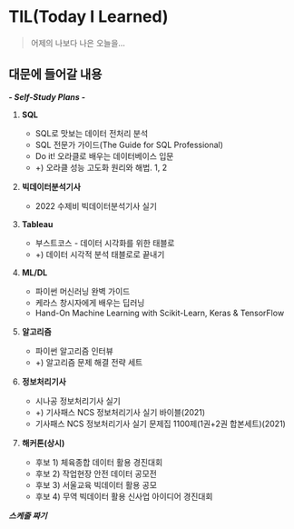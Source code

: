 # TIL(Today I Learned)

> 어제의 나보다 나은 오늘을...



## 대문에 들어갈 내용

***<Self-Study Plans>***

***- Self-Study Plans -***

1. **SQL**
   - SQL로 맛보는 데이터 전처리 분석
   - SQL 전문가 가이드(The Guide for  SQL Professional)
   - Do it! 오라클로 배우는 데이터베이스 입문
   - +) 오라클 성능 고도화 원리와 해법. 1, 2
2. **빅데이터분석기사**
   - 2022 수제비 빅데이터분석기사 실기
3. **Tableau**
   - 부스트코스 - 데이터 시각화를 위한 태블로
   - +) 데이터 시각적 분석 태블로로 끝내기
4. **ML/DL**
   - 파이썬 머신러닝 완벽 가이드
   - 케라스 창시자에게 배우는 딥러닝
   - Hand-On Machine Learning with Scikit-Learn, Keras & TensorFlow
5. **알고리즘**
   - 파이썬 알고리즘 인터뷰
   - +) 알고리즘 문제 해결 전략 세트
6. **정보처리기사**

   - 시나공 정보처리기사 실기
   - +) 기사패스 NCS 정보처리기사 실기 바이블(2021)
   - 기사패스 NCS 정보처리기사 실기 문제집 1100제(1권+2권 합본세트)(2021)
7. **해커톤(상시)**

   - 후보 1) 체육종합 데이터 활용 경진대회
   - 후보 2) 작업현장 안전 데이터 공모전
   - 후보 3) 서울교육 빅데이터 활용 공모
   - 후보 4) 무역 빅데이터 활용 신사업 아이디어 경진대회



***스케줄 짜기***

